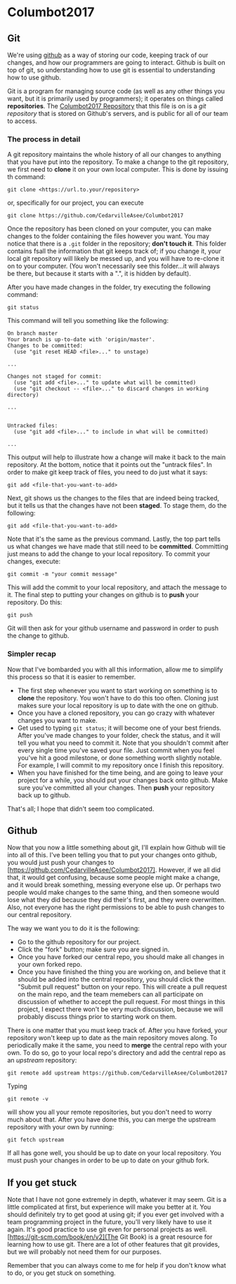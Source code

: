 # Columbot2017

## Git

We're using [github](https://github.com) as a way of storing our code, keeping
track of our changes, and how our programmers are going to interact. Github is
built on top of git, so understanding how to use git is essential to understanding how to
use github.

Git is a program for managing source code (as well as any other things you want,
but it is primarily used by programmers); it operates on things called
**repositories**. The
[Columbot2017 Repository](https://github.com/CedarvilleAsee/Columbot2017) that
this file is on is a *git repository* that is stored on Github's servers, and is
public for all of our team to access.

### The process in detail

A git repository maintains the whole history of all our changes to anything that
you have put into the repository. To make a change to the git repository, we
first need to **clone** it on your own local computer. This is done by issuing th
command:

    git clone <https://url.to.your/repository>

or, specifically for our project, you can execute

    git clone https://github.com/CedarvilleAsee/Columbot2017

Once the repository has been cloned on your computer, you can make changes to
the folder containing the files however you want. You may notice that there is a
`.git` folder in the repository; **don't touch it**. This folder contains  fsall
the information that git keeps track of; if you change it, your local git
repository will likely be messed up, and you will have to re-clone it on to your
computer. (You won't necessarily see this folder...it will always be there, but
because it starts with a ".", it is hidden by default).

After you have made changes in the folder, try executing the following command:

    git status

This command will tell you something like the following:

    On branch master
    Your branch is up-to-date with 'origin/master'.
    Changes to be committed:
      (use "git reset HEAD <file>..." to unstage)

    ...

    Changes not staged for commit:
      (use "git add <file>..." to update what will be committed)
      (use "git checkout -- <file>..." to discard changes in working directory)

    ...


    Untracked files:
      (use "git add <file>..." to include in what will be committed)

    ...

This output will help to illustrate how a change will make it back to the main
repository. At the bottom, notice that it points out the "untrack files". In
order to make git keep track of files, you need to do just what it says:

    git add <file-that-you-want-to-add>

Next, git shows us the changes to the files that are indeed being tracked, but
it tells us that the changes have not been **staged**. To stage them, do the following:

    git add <file-that-you-want-to-add>

Note that it's the same as the previous command. Lastly, the top part tells us
what changes we have made that still need to be **committed**. Committing just
means to add the change to your local repository. To commit your changes,
execute:

    git commit -m "your commit message"

This will add the commit to your local repository, and attach the message to it.
The final step to putting your changes on github is to **push** your repository.
Do this:

    git push

Git will then ask for your github username and password in order to push the
change to github.

### Simpler recap

Now that I've bombarded you with all this information, allow me to simplify this
process so that it is easier to remember.

- The first step whenever you want to start working on something is to **clone**
  the repository. You won't have to do this too often. Cloning just makes sure
  your local repository is up to date with the one on github.
- Once you have a cloned repository, you can go crazy with whatever changes you
  want to make.
- Get used to typing `git status`; it will become one of your best friends.
  After you've made changes to your folder, check the status, and it will tell
  you what you need to commit it. Note that you shouldn't commit after every
  single time you've saved your file. Just commit when you feel you've hit a
  good milestone, or done something worth slightly notable. For example, I will
  commit to my repository once I finish this repository.
- When you have finished for the time being, and are going to leave your project
  for a while, you should put your changes back onto github. Make sure you've
  committed all your changes. Then **push** your repository back up to github.

That's all; I hope that didn't seem too complicated.
## Github

Now that you now a little something about git, I'll explain how Github will tie
into all of this. I've been telling you that to put your changes onto github,
you would just push your changes to
[https://github.com/CedarvilleAsee/Columbot2017]. However, if we all did that,
it would get confusing, because some people might make a change, and it would
break something, messing everyone else up. Or perhaps two people would make
changes to the same thing, and then someone would lose what they did because
they did their's first, and they were overwritten. Also, not everyone has the
right permissions to be able to push changes to our central repository.

The way we want you to do it is the following:

- Go to the github repository for our project.
- Click the "fork" button; make sure you are signed in.
- Once you have forked our central repo, you should make all changes in your own
  forked repo.
- Once you have finished the thing you are working on, and believe that it
  should be added into the central repository, you should click the "Submit pull
  request" button on your repo. This will create a pull request on the main
  repo, and the team memebers can all participate on discussion of whether to
  accept the pull request. For most things in this project, I expect there won't
  be very much discussion, because we will probably discuss things prior to
  starting work on them.

There is one matter that you must keep track of. After you have forked, your
repository won't keep up to date as the main repository moves along. To
periodically make it the same, you need to **merge** the central repo with your
own. To do so, go to your local repo's directory and add the central repo as an
*upstream* repository:

    git remote add upstream https://github.com/CedarvilleAsee/Columbot2017

Typing

    git remote -v

will show you all your remote repositories, but you don't need to worry much
about that. After you have done this, you can merge the upstream repository with
your own by running:

    git fetch upstream

If all has gone well, you should be up to date on your local repository. You
must push your changes in order to be up to date on your github fork.

## If you get stuck

Note that I have not gone extremely in depth, whatever it may seem. Git is a
little complicated at first, but experience will make you better at it. You
should definitely try to get good at using git; if you ever get involved with a
team programming project in the future, you'll very likely have to use it again.
It's good practice to use git even for personal projects as well.
[https://git-scm.com/book/en/v2](The Git Book) is a great resource for learning
how to use git. There are a lot of other features that git provides, but we will
probably not need them for our purposes.

Remember that you can always come to me for help if you don't know what to do,
or you get stuck on something.
